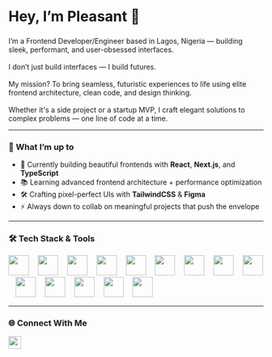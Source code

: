 <h1 align="left">Hey, I’m Pleasant 👋</h1>

###

<p align="left">
  I’m a Frontend Developer/Engineer based in Lagos, Nigeria — building sleek, performant, and user-obsessed interfaces. <br><br>
  I don’t just build interfaces — I build futures.<br><br>
  My mission? To bring seamless, futuristic experiences to life using elite frontend architecture, clean code, and design thinking.<br><br>
  Whether it's a side project or a startup MVP, I craft elegant solutions to complex problems — one line of code at a time.
</p>

---

<h3 align="left">🧠 What I’m up to</h3>

- 🔭 Currently building beautiful frontends with **React**, **Next.js**, and **TypeScript**
- 📚 Learning advanced frontend architecture + performance optimization
- 🛠 Crafting pixel-perfect UIs with **TailwindCSS** & **Figma**
- ⚡ Always down to collab on meaningful projects that push the envelope

---

<h3 align="left">🛠 Tech Stack & Tools</h3>

<div align="left">
  <img src="https://cdn.jsdelivr.net/gh/devicons/devicon/icons/html5/html5-original.svg" height="40" />
  <img width="10" />
  <img src="https://cdn.jsdelivr.net/gh/devicons/devicon/icons/css3/css3-original.svg" height="40" />
  <img width="10" />
  <img src="https://cdn.jsdelivr.net/gh/devicons/devicon/icons/javascript/javascript-original.svg" height="40" />
  <img width="10" />
  <img src="https://cdn.jsdelivr.net/gh/devicons/devicon/icons/typescript/typescript-original.svg" height="40" />
  <img width="10" />
  <img src="https://cdn.jsdelivr.net/gh/devicons/devicon/icons/react/react-original.svg" height="40" />
  <img width="10" />
  <img src="https://cdn.jsdelivr.net/gh/devicons/devicon/icons/nextjs/nextjs-original.svg" height="40" />
  <img width="10" />
  <img src="https://cdn.jsdelivr.net/gh/devicons/devicon/icons/nodejs/nodejs-original.svg" height="40" />
  <img width="10" />
  <img src="https://cdn.jsdelivr.net/gh/devicons/devicon/icons/tailwindcss/tailwindcss-original-wordmark.svg" height="40" />
  <img width="10" />
  <img src="https://cdn.jsdelivr.net/gh/devicons/devicon/icons/figma/figma-original.svg" height="40" />
  <img width="10" />
  <img src="https://cdn.jsdelivr.net/gh/devicons/devicon/icons/git/git-original.svg" height="40" />
  <img width="10" />
  <img src="https://cdn.jsdelivr.net/gh/devicons/devicon/icons/firebase/firebase-plain.svg" height="40" />
  <img width="10" />
  <img src="https://cdn.jsdelivr.net/gh/devicons/devicon/icons/vuejs/vuejs-original.svg" height="40" />
  <img width="10" />
  <img src="https://cdn.jsdelivr.net/gh/devicons/devicon/icons/sass/sass-original.svg" height="40" />
  <img width="10" />
  <img src="https://cdn.jsdelivr.net/gh/devicons/devicon/icons/python/python-original.svg" height="40" />
</div>

---

<h3 align="left">🌐 Connect With Me</h3>

<p align="left">
  <a href="https://www.linkedin.com/in/pleasant-chukwuderah-327149183/" target="_blank">
    <img src="https://img.shields.io/static/v1?message=LinkedIn&logo=linkedin&label=&color=0077B5&logoColor=white&style=for-the-badge" height="25" />
  </a>
</p>
